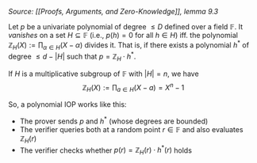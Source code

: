 *Source: [[Proofs, Arguments, and Zero-Knowledge]], lemma 9.3*

Let $p$ be a univariate polynomial of degree $\le D$ defined over a field $\mathbb{F}$. It *vanishes* on a set $H \subseteq \mathbb{F}$ (i.e., $p(h) = 0$ for all $h \in H$) iff. the polynomial $\mathbb{Z}_H(X) := \prod_{\alpha \in H}(X - \alpha)$ divides it. That is, if there exists a polynomial $h^*$ of degree $\le d - |H|$ such that $p = \mathbb{Z}_H \cdot h^*$.

If $H$ is a multiplicative subgroup of $\mathbb{F}$ with $|H| = n$, we have
$$
\mathbb{Z}_H(X) := \prod_{a \in H}(X - a) = X^n - 1
$$

So, a polynomial IOP works like this:
- The prover sends $p$ and $h^*$ (whose degrees are bounded)
- The verifier queries both at a random point $r \in \mathbb{F}$ and also evaluates $\mathbb{Z}_H(r)$
- The verifier checks whether $p(r) = \mathbb{Z}_H(r) \cdot h^*(r)$ holds
